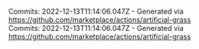 Commits: 2022-12-13T11:14:06.047Z - Generated via https://github.com/marketplace/actions/artificial-grass
<br>
Commits: 2022-12-13T11:14:06.047Z - Generated via https://github.com/marketplace/actions/artificial-grass
<br>
